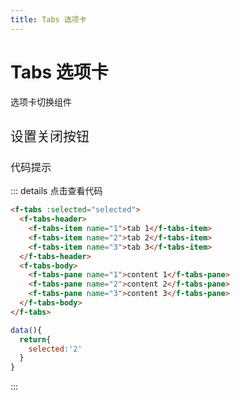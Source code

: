 ```yaml
---
title: Tabs 选项卡
---
```


# Tabs 选项卡

选项卡切换组件

<h2 style="font-weight:normal">设置关闭按钮</h2>

<ClientOnly>

<tabs-demos></tabs-demos>

</ClientOnly>

<h3 style="font-weight:normal">代码提示</h3>

::: details 点击查看代码

```html
<f-tabs :selected="selected">
  <f-tabs-header>
    <f-tabs-item name="1">tab 1</f-tabs-item>
    <f-tabs-item name="2">tab 2</f-tabs-item>
    <f-tabs-item name="3">tab 3</f-tabs-item>
  </f-tabs-header>
  <f-tabs-body>
    <f-tabs-pane name="1">content 1</f-tabs-pane>
    <f-tabs-pane name="2">content 2</f-tabs-pane>
    <f-tabs-pane name="3">content 3</f-tabs-pane>
  </f-tabs-body>
</f-tabs>
```

```js
data(){
  return{
    selected:'2'
  }
}
```

:::
